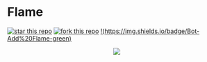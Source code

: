 # Flame

[![star this repo](https://githubbadges.com/star.svg?user=goldentg&repo=Flame&style=default)](https://github.com/goldentg/Flame)
[![fork this repo](https://githubbadges.com/fork.svg?user=goldentg&repo=Flame&style=default)](https://github.com/goldentg/Flame/fork)
[!(https://img.shields.io/badge/Bot-Add%20Flame-green)](https://discord.com/api/oauth2/authorize?client_id=783796609405812777&permissions=8&scope=bot)


<p align="center">
    <a href="https://github.com/feross/standard"><img src="https://cdn.rawgit.com/feross/standard/master/badge.svg"></a>
  <br>
</p>

